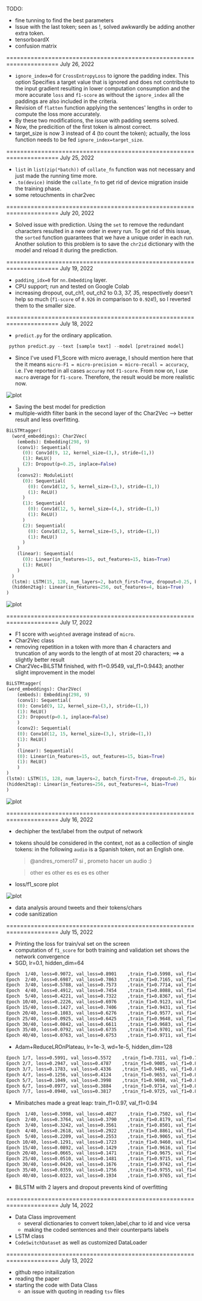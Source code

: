 TODO:
 * fine tunning to find the best parameters
 * Issue with the last token; seen as <PAD>!, solved awkwardly be adding another extra token.
 * tensorboardX
 * confusion matrix

===================================================================== July 26, 2022
 * `ignore_index=0` for `CrossEntropyLoss` to ignore the padding index. This option Specifies a target value that is ignored and does not contribute to the input gradient resulting in lower computation consumption and the more accurate `loss` and `f1-score` as without the `ignore_index` all the paddings are also included in the criteria.
 * Revision of `flatten` function applying the sentences' lengths in order to compute the loss more accurately.
 * By these two modifications, the issue with padding seems solved.
 * Now, the predicition of the first token is almost correct.
 * target_size is now 3 instead of 4 (to count the <PAD> token); actually, the loss function needs to be fed `ignore_index=target_size`.

===================================================================== July 25, 2022
 * `list` in `list(zip(*batch))` of `collate_fn` function was not necessary and just made the running time more.
 * `.to(device)` inside the `collate_fn` to get rid of device migration inside the training phase.
 * some retouchments in char2vec

===================================================================== July 20, 2022
 * Solved issue with prediction. Using the `set` to remove the redundant characters resulted in a new order in every run. To get rid of this issue, the `sorted` function guarantees that we have a unique order in each run. Another solution to this problem is to save the `chr2id` dictionary with the model and reload it during the prediction.

===================================================================== July 19, 2022
 * `padding_idx=0` for `nn.Embedding` layer.
 * CPU support; run and tested on Google Colab
 * increasing dropout, out_ch1, out_ch2 to 0.3, 3*7, 3*5, respectively doesn't help so much (`f1-score` of `0.926` in comparison to `0.924`!), so I reverted them to the smaller size.

===================================================================== July 18, 2022
 * `predict.py` for the ordinary application.
 ```python
  python predict.py --text [sample text] --model [pretrained model]
 ```
 * Since I've used F1_Score with micro average, I should mention here that the it means
 `micro-F1 = micro-precision = micro-recall = accuracy`, i.e. I've reported in all cases `accuray` not `f1-score`.
 From now on, I use `macro` average for `f1-score`. Therefore, the result would be more realistic now.

![plot](./images/plot[2207181658]-Ep14B64BiLSTM+Char2Vec,%202Layers,%20Adam,%20lre-3,%20wde-5.png)

 * Saving the best model for prediction
 * multiple-width filter bank in the second layer of thc Char2Vec --> better result and less overfitting.

```python
BiLSTMtagger(
  (word_embeddings): Char2Vec(
    (embeds): Embedding(298, 9)
    (conv1): Sequential(
      (0): Conv1d(9, 12, kernel_size=(3,), stride=(1,))
      (1): ReLU()
      (2): Dropout(p=0.25, inplace=False)
    )
    (convs2): ModuleList(
      (0): Sequential(
        (0): Conv1d(12, 5, kernel_size=(3,), stride=(1,))
        (1): ReLU()
      )
      (1): Sequential(
        (0): Conv1d(12, 5, kernel_size=(4,), stride=(1,))
        (1): ReLU()
      )
      (2): Sequential(
        (0): Conv1d(12, 5, kernel_size=(5,), stride=(1,))
        (1): ReLU()
      )
    )
    (linear): Sequential(
      (0): Linear(in_features=15, out_features=15, bias=True)
      (1): ReLU()
    )
  )
  (lstm): LSTM(15, 128, num_layers=2, batch_first=True, dropout=0.25, bidirectional=True)
  (hidden2tag): Linear(in_features=256, out_features=4, bias=True)
)
```

![plot](./images/plot[2207181333]-Ep14B64BiLSTM+Char2Vec,%202Layers,%20Adam,%20lre-3,%20wde-5.png)

===================================================================== July 17, 2022

 * F1 score with `weighted` average instead of `micro`.
 * Char2Vec class
 * removing repetition in a token with more than 4 characters and truncation of any words to the length of at most 20 characters; ==> a slightly better result
 * Char2Vec+BiLSTM finished, with f1=0.9549, val_f1=0.9443; another slight improvement in the model
```python
BiLSTMtagger(
(word_embeddings): Char2Vec(
    (embeds): Embedding(298, 9)
    (conv1): Sequential(
    (0): Conv1d(9, 12, kernel_size=(3,), stride=(1,))
    (1): ReLU()
    (2): Dropout(p=0.1, inplace=False)
    )
    (conv2): Sequential(
    (0): Conv1d(12, 15, kernel_size=(3,), stride=(1,))
    (1): ReLU()
    )
    (linear): Sequential(
    (0): Linear(in_features=15, out_features=15, bias=True)
    (1): ReLU()
    )
)
(lstm): LSTM(15, 128, num_layers=2, batch_first=True, dropout=0.25, bidirectional=True)
(hidden2tag): Linear(in_features=256, out_features=4, bias=True)
)
```

![plot](./images/plot[2207171959]-Ep40B64BiLSTM+Char2Vec,%202Layers,%20Adam,%20lre-3,%20wde-5.png)


===================================================================== July 16, 2022

 * dechipher the text/label from the output of network

 * tokens should be considered in the context, not as a collection of single tokens:
 in the following `audio` is a Spanish token, not an English one.
   > @andres_romero17 si , prometo hacer un audio :)

   > other es other es es es es other
 * loss/f1_score plot

 ![plot](./images/plot[2207161342]-Ep40BiLSTM,%202Layers,%20Adam,%20lre-3,%20wde-5.png)

 * data analysis around tweets and their tokens/chars
 * code sanitization


===================================================================== July 15, 2022

 * Printing the loss for train/val set on the screen
 * computation of `f1_score` for both training and validation set shows the network convergence
 * SGD, lr=0.1, hidden_dim=64
 ```bash
Epoch  1/40, loss=0.9072, val_loss=0.8901    ,train_f1=0.5998, val_f1=0.5462
Epoch  2/40, loss=0.6987, val_loss=0.7863    ,train_f1=0.7165, val_f1=0.6602
Epoch  3/40, loss=0.5788, val_loss=0.7573    ,train_f1=0.7714, val_f1=0.7342
Epoch  4/40, loss=0.4912, val_loss=0.7454    ,train_f1=0.8088, val_f1=0.7589
Epoch  5/40, loss=0.4221, val_loss=0.7322    ,train_f1=0.8367, val_f1=0.7747
Epoch 10/40, loss=0.2226, val_loss=0.6976    ,train_f1=0.9123, val_f1=0.7897
Epoch 15/40, loss=0.1427, val_loss=0.7406    ,train_f1=0.9431, val_f1=0.8072
Epoch 20/40, loss=0.1083, val_loss=0.6276    ,train_f1=0.9577, val_f1=0.8133
Epoch 25/40, loss=0.0925, val_loss=0.6425    ,train_f1=0.9648, val_f1=0.8163
Epoch 30/40, loss=0.0842, val_loss=0.6611    ,train_f1=0.9683, val_f1=0.8171
Epoch 35/40, loss=0.0792, val_loss=0.6735    ,train_f1=0.9701, val_f1=0.8178
Epoch 40/40, loss=0.0763, val_loss=0.6753    ,train_f1=0.9711, val_f1=0.8180
   ```
 * Adam+ReduceLROnPlateau, lr=1e-3, wd=1e-5, hidden_dim=128
 ```bash
Epoch 1/7, loss=0.5991, val_loss=0.5572    ,train_f1=0.7311, val_f1=0.7483
Epoch 2/7, loss=0.2947, val_loss=0.4787    ,train_f1=0.9005, val_f1=0.8266
Epoch 3/7, loss=0.1783, val_loss=0.4336    ,train_f1=0.9485, val_f1=0.8379
Epoch 4/7, loss=0.1256, val_loss=0.4124    ,train_f1=0.9653, val_f1=0.8494
Epoch 5/7, loss=0.1049, val_loss=0.3998    ,train_f1=0.9698, val_f1=0.8512
Epoch 6/7, loss=0.0977, val_loss=0.3884    ,train_f1=0.9714, val_f1=0.8512
Epoch 7/7, loss=0.0940, val_loss=0.3817    ,train_f1=0.9725, val_f1=0.8529
 ```
 * Minibatches made a great leap: train_f1=0.97, val_f1=0.94
 ```bash
Epoch  1/40, loss=0.5998, val_loss=0.4027    ,train_f1=0.7502, val_f1=0.7768
Epoch  2/40, loss=0.3764, val_loss=0.3790    ,train_f1=0.8179, val_f1=0.7971
Epoch  3/40, loss=0.3242, val_loss=0.3561    ,train_f1=0.8501, val_f1=0.8307
Epoch  4/40, loss=0.2618, val_loss=0.2922    ,train_f1=0.8861, val_f1=0.8741
Epoch  5/40, loss=0.2209, val_loss=0.2553    ,train_f1=0.9065, val_f1=0.8931
Epoch 10/40, loss=0.1291, val_loss=0.1723    ,train_f1=0.9460, val_f1=0.9291
Epoch 15/40, loss=0.0892, val_loss=0.1429    ,train_f1=0.9616, val_f1=0.9419
Epoch 20/40, loss=0.0665, val_loss=0.1471    ,train_f1=0.9675, val_f1=0.9409
Epoch 25/40, loss=0.0510, val_loss=0.1481    ,train_f1=0.9715, val_f1=0.9397
Epoch 30/40, loss=0.0420, val_loss=0.1676    ,train_f1=0.9742, val_f1=0.9397
Epoch 35/40, loss=0.0359, val_loss=0.1756    ,train_f1=0.9755, val_f1=0.9386
Epoch 40/40, loss=0.0323, val_loss=0.1934    ,train_f1=0.9765, val_f1=0.9403
 ```
 * BiLSTM with 2 layers and dropout prevents kind of overfitting

===================================================================== July 14, 2022
 * Data Class improvement
    * several dictionaries to convert token,label,char to id and vice versa
    * making the coded sentences and their counterparts labels
 * LSTM class
 * `CodeSwitchDataset` as well as customized DataLoader

===================================================================== July 13, 2022
 * github repo initailization
 * reading the paper
 * starting the code with Data Class
    * an issue with quoting in reading `tsv` files